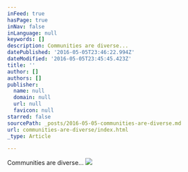 ```yaml
---
inFeed: true
hasPage: true
inNav: false
inLanguage: null
keywords: []
description: Communities are diverse...
datePublished: '2016-05-05T23:46:22.994Z'
dateModified: '2016-05-05T23:45:45.423Z'
title: ''
author: []
authors: []
publisher:
  name: null
  domain: null
  url: null
  favicon: null
starred: false
sourcePath: _posts/2016-05-05-communities-are-diverse.md
url: communities-are-diverse/index.html
_type: Article

---
```

Communities are diverse...
![](https://the-grid-user-content.s3-us-west-2.amazonaws.com/114a3788-8568-41ae-8a12-8aeaeebc90b7.jpg)